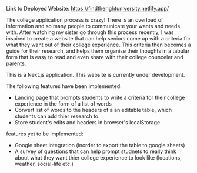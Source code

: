 Link to Deployed Website: https://findtherightuniversity.netlify.app/


The college application process is crazy! There is an overload of information and so many people to communicate your wants and needs with. After watching my sister go through this process recently, I was inspired to create a website that can help seniors come up with a criteria for what they want out of their college experience. This criteria then becomes a guide for their research, and helps them organise their thoughts in a tabular form that is easy to read and even share with their college counceler and parents.

This is a Next.js application.
This website is currently under development. 

The following features have been implemented:
- Landing page that prompts students to write a criteria for their college experience in the form of a list of words
- Convert list of words to the headers of a an editable table, which students can add thier research to.
- Store student's edits and headers in browser's localStorage

features yet to be implemented:
- Google sheet integration (inorder to export the table to google sheets)
- A survey of questions that can help prompt studnets to really think about what they want thier college experience to look like (locations, weather, social-life etc.)


